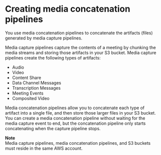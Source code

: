 # Creating media concatenation pipelines<a name="create-concat-pipe"></a>

You use media concatenation pipelines to concatenate the artifacts \(files\) generated by media capture pipelines\.

Media capture pipelines capture the contents of a meeting by chunking the media streams and storing those artifacts in your S3 bucket\. Media capture pipelines create the following types of artifacts: 
+ Audio
+ Video
+ Content Share
+ Data Channel Messages
+ Transcription Messages
+ Meeting Events
+ Composited Video

Media concatenation pipelines allow you to concatenate each type of artifact into a single file, and then store those larger files in your S3 bucket\. You can create a media concatenation pipeline without waiting for the media capture event to end, but the concatenation pipeline only starts concatenating when the capture pipeline stops\.

**Note**  
Media capture pipelines, media concatenation pipelines, and S3 buckets must reside in the same AWS account\.